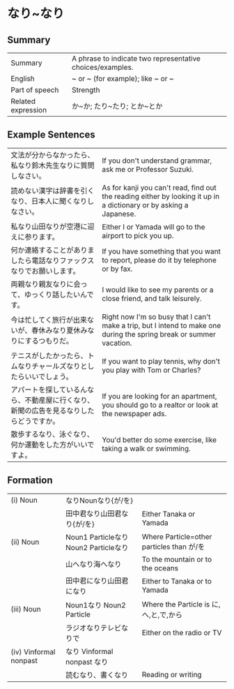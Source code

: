 # なり~なり

## Summary

<table><tr>   <td>Summary</td>   <td>A phrase to indicate two representative choices/examples.</td></tr><tr>   <td>English</td>   <td>~ or ~ (for example); like ~ or ~</td></tr><tr>   <td>Part of speech</td>   <td>Strength</td></tr><tr>   <td>Related expression</td>   <td>か~か; たり~たり; とか~とか</td></tr></table>

## Example Sentences

<table><tr>   <td>文法が分からなかったら、私なり鈴木先生なりに質問しなさい。</td>   <td>If you don't understand grammar, ask me or Professor Suzuki.</td></tr><tr>   <td>読めない漢字は辞書を引くなり、日本人に聞くなりしなさい。</td>   <td>As for kanji you can't read, find out the reading either by looking it up in a dictionary or by asking a Japanese.</td></tr><tr>   <td>私なり山田なりが空港に迎えに参ります。</td>   <td>Either I or Yamada will go to the airport to pick you up.</td></tr><tr>   <td>何か連絡することがありましたら電話なりファックスなりでお願いします。</td>   <td>If you have something that you want to report, please do it by telephone or by fax.</td></tr><tr>   <td>両親なり親友なりに会って、ゆっくり話したいんです。</td>   <td>I would like to see my parents or a close friend, and talk leisurely.</td></tr><tr>   <td>今は忙してく旅行が出来ないが、春休みなり夏休みなりにするつもりだ。</td>   <td>Right now I'm so busy that I can't make a trip, but I intend to make one during the spring break or summer vacation.</td></tr><tr>   <td>テニスがしたかったら、トムなりチャールズなりとしたらいいでしょう。</td>   <td>If you want to play tennis, why don't you play with Tom or Charles?</td></tr><tr>   <td>アパートを探しているんなら、不動産屋に行くなり、新聞の広告を見るなりしたらどうですか。</td>   <td>If you are looking for an apartment, you should go to a realtor or look at the newspaper ads.</td></tr><tr>   <td>散歩するなり、泳ぐなり、何か運動をした方がいいですよ。</td>   <td>You'd better do some exercise, like taking a walk or swimming.</td></tr></table>

## Formation

<table class="table"><tbody><tr class="tr head"><td class="td"><span class="numbers">(i)</span> <span class="bold">Noun</span></td><td class="td"><span class="concept">なり</span><span>Noun</span><span class="concept">なり</span><span>{が/を}</span></td><td class="td"></td></tr><tr class="tr"><td class="td"></td><td class="td"><span>田中君</span><span class="concept">なり</span><span>山田君</span><span class="concept">なり</span><span>{が/を}</span></td><td class="td"><span>Either Tanaka or Yamada</span></td></tr><tr class="tr head"><td class="td"><span class="numbers">(ii)</span> <span class="bold">Noun</span></td><td class="td"><span>Noun<span class="subscript">1</span> Particle</span><span class="concept">なり</span><span> Noun<span class="subscript">2</span> Particle</span><span class="concept">なり</span></td><td class="td"><span>Where Particle=other particles than が/を</span></td></tr><tr class="tr"><td class="td"></td><td class="td"><span>山へ</span><span class="concept">なり</span><span>海へ</span><span class="concept">なり</span></td><td class="td"><span>To the mountain or to the oceans</span></td></tr><tr class="tr"><td class="td"></td><td class="td"><span>田中君に</span><span class="concept">なり</span><span>山田君に</span><span class="concept">なり</span></td><td class="td"><span>Either to Tanaka or to Yamada</span></td></tr><tr class="tr head"><td class="td"><span class="numbers">(iii)</span> <span class="bold">Noun</span></td><td class="td"><span>Noun<span class="subscript">1</span></span><span class="concept">なり</span><span> Noun<span class="subscript">2</span> Particle</span></td><td class="td"><span>Where the Particle is に,へ,と,で,から</span></td></tr><tr class="tr"><td class="td"></td><td class="td"><span>ラジオ</span><span class="concept">なり</span><span>テレビ</span><span class="concept">なり</span><span>で</span></td><td class="td"><span>Either on the radio or TV</span></td></tr><tr class="tr head"><td class="td"><span class="numbers">(iv)</span> <span class="bold">Vinformal nonpast</span></td><td class="td"><span class="concept">なり</span><span> Vinformal nonpast </span><span class="concept">なり</span></td><td class="td"></td></tr><tr class="tr"><td class="td"></td><td class="td"><span>読む</span><span class="concept">なり</span><span>、書く</span><span class="concept">なり</span></td><td class="td"><span>Reading or writing</span></td></tr></tbody></table>

